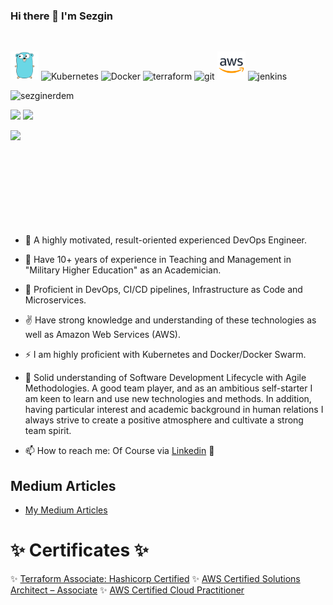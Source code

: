 ### Hi there 👋 I'm Sezgin

<br>

<p align="left">
  <img src="https://raw.githubusercontent.com/devicons/devicon/master/icons/go/go-original.svg" alt="react" width="45" height="45" />
  <img src="https://www.vectorlogo.zone/logos/kubernetes/kubernetes-icon.svg" alt="Kubernetes"/>
  <img src="https://www.vectorlogo.zone/logos/docker/docker-ar21.svg" alt="Docker"/>
  <img src="https://www.vectorlogo.zone/logos/terraformio/terraformio-ar21.svg" alt="terraform"/>
  <img src="https://www.vectorlogo.zone/logos/git-scm/git-scm-ar21.svg" alt="git"/>
  <img src="https://raw.githubusercontent.com/github/explore/80688e429a7d4ef2fca1e82350fe8e3517d3494d/topics/aws/aws.png" alt="aws" width="45" height="45" />
  <img src="https://www.vectorlogo.zone/logos/jenkins/jenkins-official.svg" alt="jenkins"/>
</p>

<p align="left"> <img src="https://komarev.com/ghpvc/?username=sezginerdem" alt="sezginerdem" /> </p>

[![](https://img.shields.io/badge/linkedin-%230077B5.svg?&style=for-the-badge&logo=linkedin&logoColor=white)](https://www.linkedin.com/in/sezginerdem/)
[![](https://img.shields.io/badge/medium-%2312100E.svg?&style=for-the-badge&logo=medium&logoColor=white)](https://serdem.medium.com/)

<img src="https://github-readme-stats.vercel.app/api?username=sezginerdem&show_icons=true&theme=vision-friendly-dark" align='left' width="50%">

<br><br><br><br><br><br><br><br><br>

- 🔭 A highly motivated, result-oriented experienced DevOps Engineer.
- 🌱 Have 10+ years of experience in Teaching and Management in "Military Higher Education" as an Academician.
- 💬 Proficient in DevOps, CI/CD pipelines, Infrastructure as Code and Microservices.
- ✌ Have strong knowledge and understanding of these technologies as well as Amazon Web Services (AWS). 
- ⚡ I am highly proficient with Kubernetes and Docker/Docker Swarm.
- 👯 Solid understanding of Software Development Lifecycle with Agile Methodologies. A good team player, and as an ambitious self-starter I am keen to learn and use new technologies and methods. In addition, having particular interest and academic background in human relations I always strive to create a positive atmosphere and cultivate a strong team spirit.

- 📫 How to reach me: Of Course via [Linkedin](https://www.linkedin.com/in/sezginerdem/) 👀

## Medium Articles

- [My Medium Articles](https://serdem.medium.com/)

# ✨ Certificates ✨ 

✨ [Terraform Associate: Hashicorp Certified](https://www.credly.com/earner/earned/badge/4b4b50bb-c8c4-4a65-a65f-be4bb1b73df0)
✨ [AWS Certified Solutions Architect – Associate](https://www.credly.com/earner/earned/badge/f2d275ff-a222-4d7a-bd75-588022e95be6)
✨ [AWS Certified Cloud Practitioner](https://www.credly.com/earner/earned/badge/f0e35d94-ecbe-44ff-abd6-e3d117b7d7a6)
